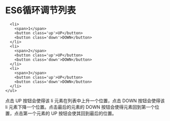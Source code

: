 # ES6循环调节列表
``` <ul id='adjustable-list'>
  <li>
    <span>1</span>
    <button class='up'>UP</button>
    <button class='down'>DOWN</button>
  </li>
  <li>
    <span>2</span>
    <button class='up'>UP</button>
    <button class='down'>DOWN</button>
  </li>
  <li>
    <span>3</span>
    <button class='up'>UP</button>
    <button class='down'>DOWN</button>
  </li>
</ul>
```

点击 UP 按钮会使得该 li 元素在列表中上升一个位置，点击 DOWN 按钮会使得该 li 元素下降一个位置。点击最后的元素的 DOWN 按钮会使得元素回到第一个位置，点击第一个元素的 UP 按钮会使其回到最后的位置。
